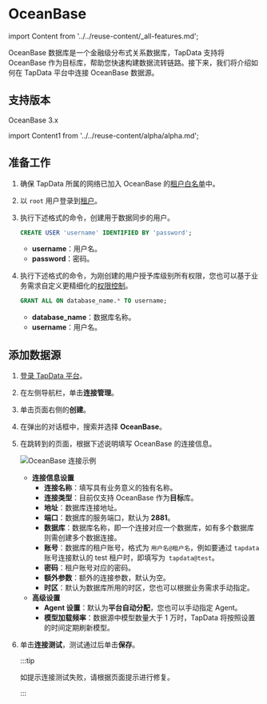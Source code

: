 # OceanBase
import Content from '../../reuse-content/_all-features.md';

<Content />

OceanBase 数据库是一个金融级分布式关系数据库，TapData 支持将 OceanBase 作为目标库，帮助您快速构建数据流转链路。接下来，我们将介绍如何在 TapData 平台中连接 OceanBase 数据源。

## 支持版本

OceanBase 3.x

import Content1 from '../../reuse-content/alpha/alpha.md';

<Content1 />

## 准备工作

1. 确保 TapData 所属的网络已加入 OceanBase 的[租户白名单](https://www.oceanbase.com/docs/community-observer-cn-10000000000015856)中。

2. 以 `root` 用户登录到[租户](https://www.oceanbase.com/docs/community-observer-cn-10000000000015851)。

3. 执行下述格式的命令，创建用于数据同步的用户。

   ```sql
   CREATE USER 'username' IDENTIFIED BY 'password';
   ```
   
   * **username**：用户名。
   * **password**：密码。
   
4. 执行下述格式的命令，为刚创建的用户授予库级别所有权限，您也可以基于业务需求自定义更精细化的[权限控制](https://www.oceanbase.com/docs/community-observer-cn-10000000000014488)。

   ```sql
   GRANT ALL ON database_name.* TO username;
   ```
   
   * **database_name**：数据库名称。
   * **username**：用户名。



## 添加数据源

1. [登录 TapData 平台](../../user-guide/log-in.md)。

2. 在左侧导航栏，单击**连接管理**。

3. 单击页面右侧的**创建**。

4. 在弹出的对话框中，搜索并选择 **OceanBase**。

5. 在跳转到的页面，根据下述说明填写 OceanBase 的连接信息。

   ![OceanBase 连接示例](../../images/oceanbase_connection.png)

   * **连接信息设置**
     * **连接名称**：填写具有业务意义的独有名称。
     * **连接类型**：目前仅支持 OceanBase 作为**目标**库。
     * **地址**：数据库连接地址。
     * **端口**：数据库的服务端口，默认为 **2881**。
     * **数据库**：数据库名称，即一个连接对应一个数据库，如有多个数据库则需创建多个数据连接。
     * **账号**：数据库的租户账号，格式为 `用户名@租户名`，例如要通过 `tapdata` 账号连接默认的 test 租户时，即填写为` tapdata@test`。
     * **密码**：租户账号对应的密码。
     * **额外参数**：额外的连接参数，默认为空。
     * **时区**：默认为数据库所用的时区，您也可以根据业务需求手动指定。
   * **高级设置**
     * **Agent 设置**：默认为**平台自动分配**，您也可以手动指定 Agent。
     * **模型加载频率**：数据源中模型数量大于 1 万时，TapData 将按照设置的时间定期刷新模型。

6. 单击**连接测试**，测试通过后单击**保存**。

   :::tip

   如提示连接测试失败，请根据页面提示进行修复。

   :::
